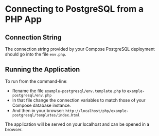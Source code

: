 # Connecting to PostgreSQL from a PHP App

## Connection String

The connection string provided by your Compose PostgreSQL deployment should go into the file `env.php`.

## Running the Application

To run from the command-line:

* Rename the file `example-postgresql/env.template.php` to `example-postgresql/env.php`
* In that file change the connection variables to match those of your Compose database instance.
* And then in your browser: `http://localhost/php/example-postgresql/templates/index.html`

The application will be served on your localhost and can be opened in a browser.
